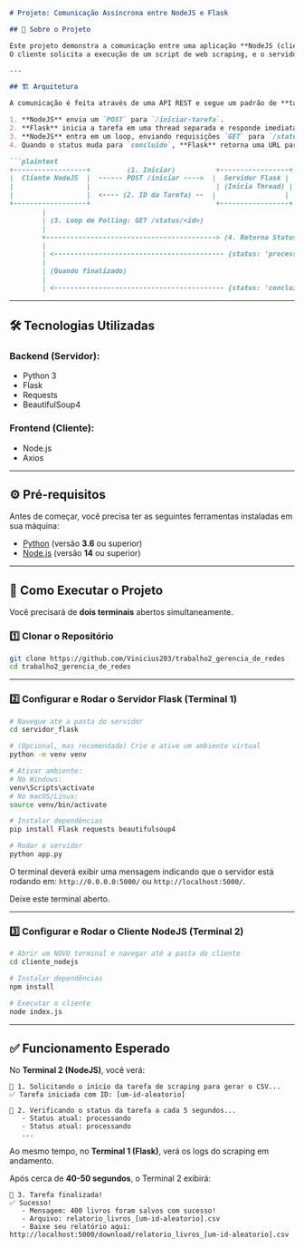 ````markdown
# Projeto: Comunicação Assíncrona entre NodeJS e Flask

## 📄 Sobre o Projeto

Este projeto demonstra a comunicação entre uma aplicação **NodeJS (cliente)** e uma aplicação **Flask/Python (servidor)** para executar uma tarefa de longa duração.  
O cliente solicita a execução de um script de web scraping, e o servidor o processa em segundo plano, gerando um arquivo `.csv` como resultado, sem bloquear a aplicação cliente.

---

## 🏗️ Arquitetura

A comunicação é feita através de uma API REST e segue um padrão de **tarefa assíncrona com Polling**:

1. **NodeJS** envia um `POST` para `/iniciar-tarefa`.
2. **Flask** inicia a tarefa em uma thread separada e responde imediatamente com um `task_id`.
3. **NodeJS** entra em um loop, enviando requisições `GET` para `/status/<task_id>` a cada 5 segundos para verificar o progresso.
4. Quando o status muda para `concluido`, **Flask** retorna uma URL para download do arquivo gerado.

```plaintext
+------------------+         (1. Iniciar)          +-----------------+
|  Cliente NodeJS  |  ------ POST /iniciar ---->  |  Servidor Flask |
|                  |                               | (Inicia Thread) |
|                  |  <---- (2. ID da Tarefa) --  |                 |
+------------------+                               +-----------------+
        |
        | (3. Loop de Polling: GET /status/<id>)
        |
        +------------------------------------------> (4. Retorna Status)
        |
        | <------------------------------------------ {status: 'processando'}
        |
        | (Quando finalizado)
        |
        | <------------------------------------------ {status: 'concluido', resultado: {url_download}}
````

---

## 🛠️ Tecnologias Utilizadas

### Backend (Servidor):

* Python 3
* Flask
* Requests
* BeautifulSoup4

### Frontend (Cliente):

* Node.js
* Axios

---

## ⚙️ Pré-requisitos

Antes de começar, você precisa ter as seguintes ferramentas instaladas em sua máquina:

* [Python](https://www.python.org/) (versão **3.6** ou superior)
* [Node.js](https://nodejs.org/) (versão **14** ou superior)

---

## 🚀 Como Executar o Projeto

Você precisará de **dois terminais** abertos simultaneamente.

### 1️⃣ Clonar o Repositório

```bash
git clone https://github.com/Vinicius203/trabalho2_gerencia_de_redes
cd trabalho2_gerencia_de_redes
```

---

### 2️⃣ Configurar e Rodar o Servidor Flask (Terminal 1)

```bash
# Navegue até a pasta do servidor
cd servidor_flask

# (Opcional, mas recomendado) Crie e ative um ambiente virtual
python -m venv venv

# Ativar ambiente:
# No Windows:
venv\Scripts\activate
# No macOS/Linux:
source venv/bin/activate

# Instalar dependências
pip install Flask requests beautifulsoup4

# Rodar o servidor
python app.py
```

O terminal deverá exibir uma mensagem indicando que o servidor está rodando em:
`http://0.0.0.0:5000/` ou `http://localhost:5000/`.

Deixe este terminal aberto.

---

### 3️⃣ Configurar e Rodar o Cliente NodeJS (Terminal 2)

```bash
# Abrir um NOVO terminal e navegar até a pasta do cliente
cd cliente_nodejs

# Instalar dependências
npm install

# Executar o cliente
node index.js
```

---

## ✅ Funcionamento Esperado

No **Terminal 2 (NodeJS)**, você verá:

```
🚀 1. Solicitando o início da tarefa de scraping para gerar o CSV...
✅ Tarefa iniciada com ID: [um-id-aleatorio]

🔄 2. Verificando o status da tarefa a cada 5 segundos...
   - Status atual: processando
   - Status atual: processando
   ...
```

Ao mesmo tempo, no **Terminal 1 (Flask)**, verá os logs do scraping em andamento.

Após cerca de **40-50 segundos**, o Terminal 2 exibirá:

```
🏁 3. Tarefa finalizada!
✅ Sucesso!
   - Mensagem: 400 livros foram salvos com sucesso!
   - Arquivo: relatorio_livros_[um-id-aleatorio].csv
   - Baixe seu relatório aqui: http://localhost:5000/download/relatorio_livros_[um-id-aleatorio].csv
```
